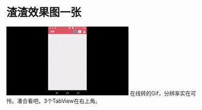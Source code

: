 # 渣渣效果图一张

![](https://github.com/mingchaogui/WeichatStyleTabView/blob/master/screenshots/demo_low.gif)
在线转的Gif，分辨率实在可怜。凑合看吧。3个TabView在右上角。

